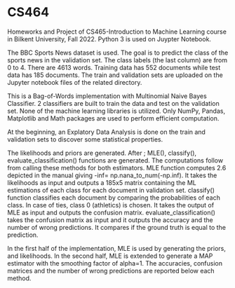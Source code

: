 # CS464
Homeworks and Project of CS465-Introduction to Machine Learning course in Bilkent University, Fall 2022.
Python 3 is used on Juypter Notebook. 

The BBC Sports News dataset is used.  The goal is to predict the class  of the sports news in the validation set. The class labels (the last column) are from 0 to  4.  There are 4613 words. Training data has 552 documents while test data has 185 documents. The train and validation sets are uploaded on the Jupyter notebook files of the related directory.  

This is a Bag-of-Words implementation with Multinomial Naive Bayes Classifier. 2 classifiers are built to train the data and test on the validation set. None of the machine learning libraries is utilized.  Only NumPy, Pandas, Matplotlib and Math packages are used to perform efficient computation. 

At the beginning, an Explatory Data Analysis is done on the train and validation sets to discover some statistical properties.

The likelihoods and priors are generated. After ; MLE(), classify(), evaluate_classification() functions are generated. The computations follow from calling these methods for both estimators. 
MLE function computes 2.6 depicted in the manual giving -inf= np.nana_to_num(-np.inf). It takes the likelihoods as input and outputs a 185x5 matrix containing the ML estimations of each class for each document in validation set.
classify() function classifies each document by comparing the probabilities of each class. In case of ties, class 0 (athletics) is chosen. It takes the output of MLE as input and outputs the confusion matrix.
evaluate_classification() takes the confusion matrix as input and it outputs the accuracy and the number of wrong predictions. It compares if the ground truth is equal to the prediction.

In the first half of the implementation, MLE is used by generating the priors, and likelihoods. In the second half, MLE is extended to generate a MAP estimator with the smoothing factor of alpha=1. 
The accuracies, confusion matrices and the number of wrong predictions are reported below each method.

